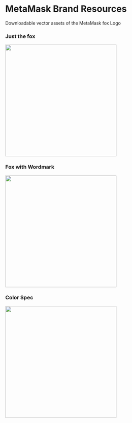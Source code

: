 # MetaMask Brand Resources

Downloadable vector assets of the MetaMask fox Logo

### Just the fox
<p align="left">
  <img src="https://github.com/MetaMask/brand-resources/blob/master/SVG/metamask-fox.svg" width="350"/>
</p>

### Fox with Wordmark
<p align="left">
  <img src="https://github.com/MetaMask/brand-resources/blob/master/SVG/metamask-fox-and-wordmark.svg" width="350"/>
</p>

### Color Spec
<p align="left">
  <img src="https://github.com/MetaMask/brand-resources/blob/master/SVG/metamask-fox-colors.svg" width="350"/>
</p>

